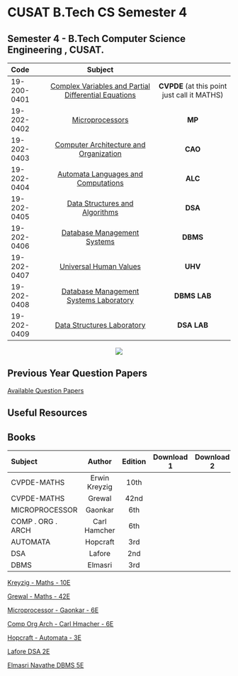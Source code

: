 
# CUSAT B.Tech CS Semester 4
Semester 4 - B.Tech Computer Science Engineering , CUSAT.
---
<div align="center">  
  
| Code |  Subject | |
|:--|:---:|:---:|
| 19-200-0401 | [Complex Variables and Partial Differential Equations](/401-cvpde-maths/401-cvpde-maths.md)  | **CVPDE** (at this point just call it MATHS)
| 19-202-0402| [Microprocessors](/402-mp/402-mp.md)| **MP**
| 19-202-0403 | [Computer Architecture and Organization](/403-cao/403-cao.md)|**CAO**
| 19-202-0404 | [Automata Languages and Computations](/404-automata/404-automata.md)|**ALC**
| 19-202-0405 | [Data Structures and Algorithms](/405-dsa/)|**DSA**
| 19-202-0406| [Database Management Systems](/406-dbms/406-dsa.md) |**DBMS**
| 19-202-0407 | [Universal Human Values]()|**UHV**
| 19-202-0408 | [Database Management Systems Laboratory ](/408-dbms-lab/408-dbms-lab.md)|**DBMS LAB**
| 19-202-0409 | [Data Structures Laboratory](/409-dsa-lab/409-dsa-lab.md)|**DSA LAB**
  
  <img src="https://imgpile.com/images/h1SSCS.png">

</div>


## Previous Year Question Papers

[Available Question Papers](https://github.com/nlkguy/cusat-cs-s4/blob/main/s4-question-papers.md)


## Useful Resources

## Books

| Subject | Author | Edition | Download 1 | Download 2|
|:--|:---:|:---:|:---:|:---:|
| CVPDE-MATHS | Erwin Kreyzig | 10th |||
| CVPDE-MATHS | Grewal | 42nd |||
| MICROPROCESSOR | Gaonkar | 6th |||
| COMP . ORG . ARCH| Carl Hamcher| 6th |||
| AUTOMATA | Hopcraft | 3rd |||
| DSA | Lafore | 2nd |||
| DBMS | Elmasri | 3rd|||

[Kreyzig - Maths - 10E](https://wp.kntu.ac.ir/dfard/ebook/em/Advanced%20Engineering%20Mathematics%2010th%20Edition.pdf)

[Grewal - Maths - 42E](https://ia801706.us.archive.org/20/items/higher-engineering-mathematics-bs-grewal/Higher%20Engineering%20Mathematics%20BS%20Grewal.pdf)

[Microprocessor - Gaonkar - 6E](https://www.pdfdrive.com/microprocessor-architecture-programming-and-applications-with-the-8085-d176171206.html)

[Comp Org Arch - Carl Hmacher - 6E](https://doc.lagout.org/science/0_Computer%20Science/8_Electronics%20%26%20Robotics/Magazines/Computer%20Organization%20and%20Embedded%20Systems.pdf)

[Hopcraft - Automata - 3E](https://e.famnit.upr.si/pluginfile.php/636821/mod_page/content/8/Automata.pdf)

[Lafore DSA 2E](https://everythingcomputerscience.com/books/schoolboek-data_structures_and_algorithms_in_java.pdf)

[Elmasri Navathe DBMS 5E](https://people.inf.elte.hu/kiss/DB/fundamentals-of-database-systems.pdf)

[]()
